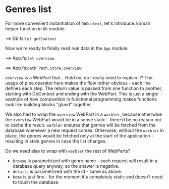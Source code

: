 # Genres list

For more convenient instantiation of `DbContext`, let's introduce a small helper function in `Db` module:

==> Db.fs:`let getContext`

Now we're ready to finally read real data in the `App` module:

==> App.fs:`let overview`

==> App.fs:`path Path.Store.overview`

`overview` is a WebPart that... 
Hold on, do I really need to explain it?
The usage of pipe operator here makes the flow rather obvious - each line defines each step.
The return value is passed from one function to another, starting with DbContext and ending with the WebPart.
This is just a single example of how composition in functional programming makes functions look like building blocks "glued" together.

We also had to wrap the `overview` WebPart in a `warbler`, because otherwise the `overview` WebPart would be in a sense static - there'd be no reason not to cache the result.
`warbler` ensures that genres will be fetched from the database whenever a new request comes.
Otherwise, without the `warbler` in place, the genres would be fetched only at the start of the application - resulting in stale genres in case the list changes.

Do we need also to wrap with `warbler` the rest of WebParts?

- `browse` is parametrized with genre name - each request will result in a database query anyway, so the answer is negative.
- `details` is parametrized with the id - same as above.
- `home` is just fine - for the moment it's completely static and doesn't need to touch the database.
